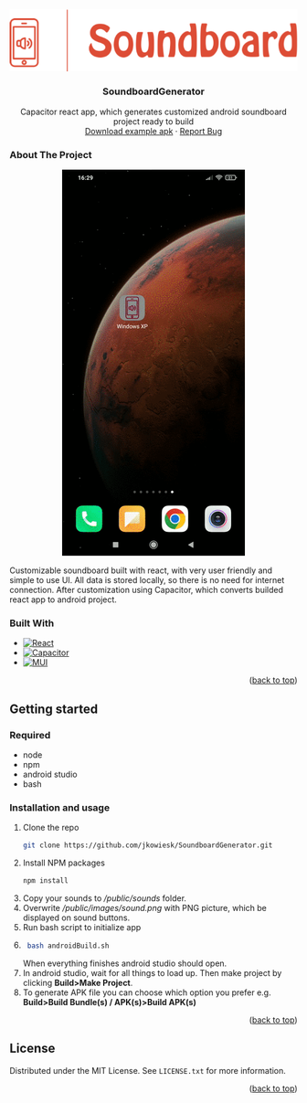 <a name="readme-top"></a>

<div align="center">
  <a href="https://github.com/jkowiesk/SoundboardGenerator">
    <img src="public/images/logo.png" alt="Logo">
  </a>

  <h3 align="center">SoundboardGenerator</h3>

  <p align="center">
    Capacitor react app, which generates customized android soundboard project ready to build
    <br />
    <a href="example.apk" download>Download example apk</a>
    ·
    <a href="https://github.com/jkowiesk/SoundboardGenerator/issues">Report Bug</a>

  </p>
</div>

### About The Project

<p align="center">
  <img src="assets/presentation.gif" alt="project-gif" />
</p>

Customizable soundboard built with react, with very user friendly and simple to use UI. All data is stored locally, so there is no need for internet connection. After customization using Capacitor, which converts builded react app to android project.

### Built With

- [![React][react.js]][react-url]
- [![Capacitor][capacitor]][capacitor-url]
- [![MUI][mui]][mui-url]

<p align="right">(<a href="#readme-top">back to top</a>)</p>

## Getting started

### Required

- node
- npm
- android studio
- bash

### Installation and usage

1. Clone the repo
   ```sh
   git clone https://github.com/jkowiesk/SoundboardGenerator.git
   ```
2. Install NPM packages
   ```sh
   npm install
   ```
3. Copy your sounds to _/public/sounds_ folder.
4. Overwrite _/public/images/sound.png_ with PNG picture, which be displayed on sound buttons.
5. Run bash script to initialize app
6. ```sh
    bash androidBuild.sh
   ```
   When everything finishes android studio should open.
7. In android studio, wait for all things to load up. Then make project by clicking **Build>Make Project**.
8. To generate APK file you can choose which option you prefer e.g. **Build>Build Bundle(s) / APK(s)>Build APK(s)**

<p align="right">(<a href="#readme-top">back to top</a>)</p>

## License

Distributed under the MIT License. See `LICENSE.txt` for more information.

<p align="right">(<a href="#readme-top">back to top</a>)</p>
<!-- MARKDOWN LINKS & IMAGES -->

[react.js]: https://img.shields.io/badge/React-20232A?style=for-the-badge&logo=react&logoColor=61DAFB
[react-url]: https://reactjs.org/
[capacitor]: https://img.shields.io/badge/Capacitor-119EFF?style=for-the-badge&logo=Capacitor&logoColor=white
[capacitor-url]: https://capacitorjs.com/
[mui]: https://img.shields.io/badge/Material%20UI-007FFF?style=for-the-badge&logo=mui&logoColor=white
[mui-url]: https://mui.com/
